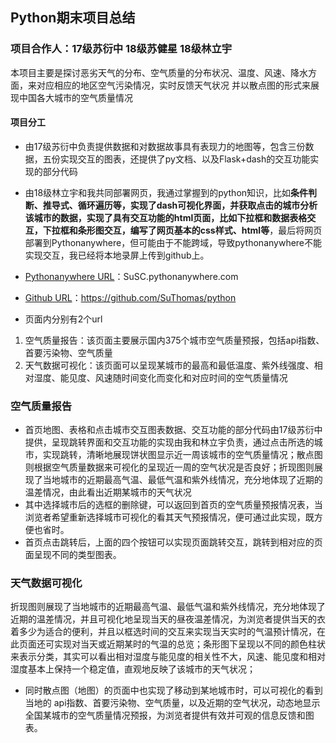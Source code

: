 ## Python期末项目总结

### 项目合作人：17级苏衍中 18级苏健星 18级林立宇

本项目主要是探讨恶劣天气的分布、空气质量的分布状况、温度、风速、降水方面，来对应相应的地区空气污染情况，实时反馈天气状况 并以散点图的形式来展现中国各大城市的空气质量情况

#### 项目分工
* 由17级苏衍中负责提供数据和对数据故事具有表现力的地图等，包含三份数据，五份实现交互的图表，还提供了py文档、以及Flask+dash的交互功能实现的部分代码
* 由18级林立宇和我共同部署网页，我通过掌握到的python知识，比如**条件判断、推导式、循环遍历等，实现了dash可视化界面，并获取点击的城市分析该城市的数据，实现了具有交互功能的html页面，比如下拉框和数据表格交互，下拉框和条形图交互，编写了网页基本的css样式、html等**，最后将网页部署到Pythonanywhere，但可能由于不能跨域，导致pythonanywhere不能实现交互，我已经将本地录屏上传到github上。

* [Pythonanywhere URL](SuSC.pythonanywhere.com)：SuSC.pythonanywhere.com
* [Github URL](https://github.com/SuThomas/python)：https://github.com/SuThomas/python


* 页面内分别有2个url
1.	空气质量报告：该页面主要展示国内375个城市空气质量预报，包括api指数、首要污染物、空气质量
2.	天气数据可视化：该页面可以呈现某城市的最高和最低温度、紫外线强度、相对湿度、能见度、风速随时间变化而变化和对应时间的空气质量情况

### 空气质量报告
* 首页地图、表格和点击城市交互图表数据、交互功能的部分代码由17级苏衍中提供，呈现跳转界面和交互功能的实现由我和林立宇负责，通过点击所选的城市，实现跳转，清晰地展现饼状图显示近一周该城市的空气质量情况；散点图则根据空气质量数据来可视化的呈现近一周的空气状况是否良好；折现图则展现了当地城市的近期最高气温、最低气温和紫外线情况，充分地体现了近期的温差情况，由此看出近期某城市的天气状况
* 其中选择城市后的选框的删除键，可以返回到首页的空气质量预报情况表，当浏览者希望重新选择城市可视化的看其天气预报情况，便可通过此实现，既方便也省时。
* 首页点击跳转后，上面的四个按钮可以实现页面跳转交互，跳转到相对应的页面呈现不同的类型图表。

### 天气数据可视化
折现图则展现了当地城市的近期最高气温、最低气温和紫外线情况，充分地体现了近期的温差情况，并且可视化地呈现当天的昼夜温差情况，为浏览者提供当天的衣着多少为适合的便利，并且以框选时间的交互来实现当天实时的气温预计情况，在此页面还可实现对当天或近期某时的气温的总览；条形图下呈现以不同的颜色柱状来表示分类，其实可以看出相对湿度与能见度的相关性不大，风速、能见度和相对湿度基本上保持一个稳定值，直观地反映了该城市的天气状况；
* 同时散点图（地图）的页面中也实现了移动到某地城市时，可以可视化的看到当地的	api指数、首要污染物、空气质量，以及近期的空气状况，动态地显示全国某城市的空气质量情况预报，为浏览者提供有效并可观的信息反馈和图表。
